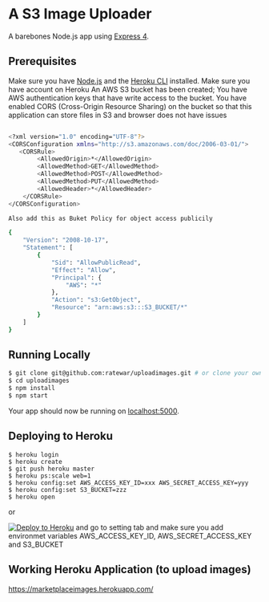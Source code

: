 # A S3 Image Uploader

A barebones Node.js app using [Express 4](http://expressjs.com/).



## Prerequisites

Make sure you have [Node.js](http://nodejs.org/) and the [Heroku CLI](https://cli.heroku.com/) installed.
Make sure you have account on Heroku
An AWS S3 bucket has been created;
You have AWS authentication keys that have write access to the bucket.
You have enabled CORS (Cross-Origin Resource Sharing) on the bucket so that this application can store files in S3 and browser
does not have issues

```sh

<?xml version="1.0" encoding="UTF-8"?>
<CORSConfiguration xmlns="http://s3.amazonaws.com/doc/2006-03-01/">
   <CORSRule>
        <AllowedOrigin>*</AllowedOrigin>
        <AllowedMethod>GET</AllowedMethod>
        <AllowedMethod>POST</AllowedMethod>
        <AllowedMethod>PUT</AllowedMethod>
        <AllowedHeader>*</AllowedHeader>
    </CORSRule>
</CORSConfiguration>

Also add this as Buket Policy for object access publicily

{
	"Version": "2008-10-17",
	"Statement": [
		{
			"Sid": "AllowPublicRead",
			"Effect": "Allow",
			"Principal": {
				"AWS": "*"
			},
			"Action": "s3:GetObject",
			"Resource": "arn:aws:s3:::S3_BUCKET/*"
		}
	]
}

```
## Running Locally


```sh
$ git clone git@github.com:ratewar/uploadimages.git # or clone your own fork
$ cd uploadimages
$ npm install
$ npm start
```

Your app should now be running on [localhost:5000](http://localhost:5000/).

## Deploying to Heroku

```
$ heroku login
$ heroku create
$ git push heroku master
$ heroku ps:scale web=1
$ heroku config:set AWS_ACCESS_KEY_ID=xxx AWS_SECRET_ACCESS_KEY=yyy
$ heroku config:set S3_BUCKET=zzz
$ heroku open
```
or

[![Deploy to Heroku](https://www.herokucdn.com/deploy/button.png)](https://heroku.com/deploy)
and go to setting tab and make sure you add environmet variables AWS_ACCESS_KEY_ID, AWS_SECRET_ACCESS_KEY and S3_BUCKET

## Working Heroku Application (to upload images)

https://marketplaceimages.herokuapp.com/